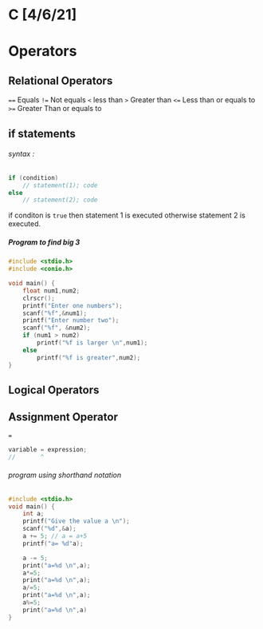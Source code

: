 # C [4/6/21]
# Operators 

## Relational Operators
`==` Equals
`!=` Not equals
`<` less than
`>` Greater than
`<=` Less than or equals to
`>=` Greater Than or equals to

## if statements
###### syntax :
```c
if (condition)
    // statement(1); code
else
    // statement(2); code
```
if conditon is `true` then statement 1 is executed otherwise statement 2 is executed.

##### Program to find big 3
```c
#include <stdio.h>
#include <conio.h>

void main() {
    float num1,num2;
    clrscr();
    printf("Enter one numbers");
    scanf("%f",&num1);
    printf("Enter number two");
    scanf("%f", &num2);
    if (num1 > num2)
        printf("%f is larger \n",num1);
    else
        printf("%f is greater",num2);
} 
```
## Logical Operators

## Assignment Operator
`=`
```c
variable = expression;
//       ^
```

###### program using shorthand notation
```c
#include <stdio.h>
void main() {
    int a;
    printf("Give the value a \n");
    scanf("%d",&a);
    a += 5; // a = a+5 
    printf("a= %d"a); 

    a -= 5;
    print("a=%d \n",a);
    a*=5;
    print("a=%d \n",a);
    a/=5;
    print("a=%d \n",a);
    a%=5;
    print("a=%d \n",a)
}
```
